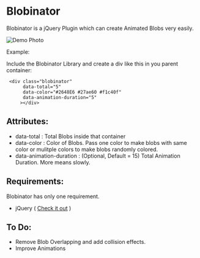 # Blobinator

Blobinator is a jQuery Plugin which can create Animated Blobs very easily.

![Demo Photo](https://github.com/prathamVaidya/blobinator/blob/main/demo.gif?raw=true)

Example:

Include the Blobinator Library and create a div like this in you parent container:

```
 <div class="blobinator"
      data-total="5"
      data-color="#2648E6 #27ae60 #f1c40f"
      data-animation-duration="5"
     ></div>
```


Attributes:
-------------------------------------------------------------------------------------------------------------------------------------------------------------------

  - data-total : Total Blobs inside that container
  - data-color : Color of Blobs. Pass one color to make blobs with same color or mulitple colors to make blobs randomly colored.
  - data-animation-duration : (Optional, Default = 15) Total Animation Duration. More means slowly.



Requirements: 
-----------------------------------------------------------------------------------------------------------------------------------------------------------------------------------

Blobinator has only one requirement.
- jQuery ( [Check it out](https://jquery.com/) )


To Do: 
-------------------------------------------------------------------------------------------------------------------------------------------------------------------

  - Remove Blob Overlapping and add collision effects. 
  - Improve Animations


